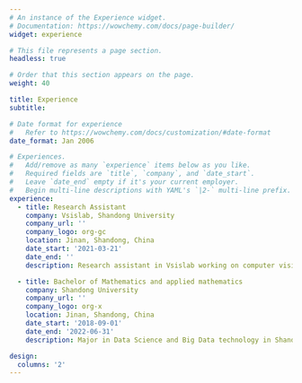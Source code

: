 ```yaml
---
# An instance of the Experience widget.
# Documentation: https://wowchemy.com/docs/page-builder/
widget: experience

# This file represents a page section.
headless: true

# Order that this section appears on the page.
weight: 40

title: Experience
subtitle:

# Date format for experience
#   Refer to https://wowchemy.com/docs/customization/#date-format
date_format: Jan 2006

# Experiences.
#   Add/remove as many `experience` items below as you like.
#   Required fields are `title`, `company`, and `date_start`.
#   Leave `date_end` empty if it's your current employer.
#   Begin multi-line descriptions with YAML's `|2-` multi-line prefix.
experience:
  - title: Research Assistant
    company: Vsislab, Shandong University 
    company_url: ''
    company_logo: org-gc
    location: Jinan, Shandong, China
    date_start: '2021-03-21'
    date_end: ''
    description: Research assistant in Vsislab working on computer vision

  - title: Bachelor of Mathematics and applied mathematics 
    company: Shandong University 
    company_url: ''
    company_logo: org-x
    location: Jinan, Shandong, China
    date_start: '2018-09-01'
    date_end: '2022-06-31'
    description: Major in Data Science and Big Data technology in Shandong University

design:
  columns: '2'
---
```

